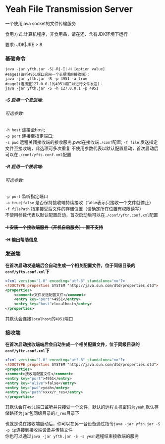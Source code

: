 # Yeah File Transmission Server
一个使用java socket的文件传输服务  

食用方式:计算机程序，非食用品，请在还、含有JDK环境下运行 

要求: JDK|JRE  > 8 

### 基础命令
```shell
java -jar yfth.jar -S|-R|-I|-H [option value]
#eage1(监听4951端口启用一个长期活的接收端):
java -jar yfth.jar -R -p 4951 -a true 
#eage2(连接至127.0.0.1的4951端口以进行文件发送)：
java -jar yfth.jar -S -h 127.0.0.1 -p 4951
```
##### -S 启用一个发送端:
###### 可选参数:  
`-h host` 连接至host;  
`-p port` 连接至指定端口;  
`-s pwd` 远程关闭接收端的接收服务,pwd在接收端`./conf`配置;
`-f file` 发送指定文件至接收端，此选项可多次重复
不使用参数代表以默认配置启动，首次启动后可以在`./conf/yfts.conf.xml`配置
##### -R 启用一个接收端:
###### 可选参数:  
`-p port` 监听指定端口  
`-a true|false` 是否保持接收端持续接收（false表示只接收一个文件就停止）  
`-f filePath` 指定接受后文件的存储位置（请确定所在位置有权限读写）  
不使用参数代表以默认配置启动，首次启动后可以在`./conf/yftr.conf.xml`配置
####  ~~-I 安装一个接收端服务（开机自启服务）: 暂不支持~~
#### -H 输出帮助信息

### 发送端
**在首次启动发送端后会自动生成一个相关配置文件，位于同级目录的`conf/yfts.conf.xml`下**
```xml
<?xml version="1.0" encoding="utf-8" standalone="no"?>
<!DOCTYPE properties SYSTEM "http://java.sun.com/dtd/properties.dtd">
<properties>
    <comment>文件发送配置文件</comment>
    <entry key="port">4951</entry>
    <entry key="host">localhost</entry>
</properties>
```
其默认会连接`localhost`的`4951`端口
### 接收端
**在首次启动接收端端后会自动生成一个相关配置文件，位于同级目录的`conf/yftr.conf.xml`下**
```xml
<?xml version="1.0" encoding="utf-8" standalone="no"?>
<!DOCTYPE properties SYSTEM "http://java.sun.com/dtd/properties.dtd">
<properties>
<comment>接收端配置文件</comment>
<entry key="port">4951</entry>
<entry key="alive">false</entry>
<entry key="pwd">yeah</entry>
<entry key="path">xxx/r_res</entry>
</properties>
```
其默认会在`4951`端口监听并只接受一个文件，默认的远程关机密码为`yeah`,默认存储路径为`jar`包同级目录的`r_res`目录下  

也就是说在接收端启动后，你可以在另一台设备通过指令`java -jar yfth.jar -S -p ip`连接到接收端设备并传输文件  
你也可以通过`java -jar yfth.jar -S -s yeah`远程结束接收端的服务
